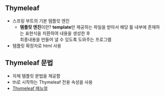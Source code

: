 ## Thymeleaf
* 스프링 부트의 기본 템플릿 엔진
	* **템플릿 엔진**이란? 
	**template**만 제공하는 파일을 받아서 해당 틀 내부에 존재하는 표현식을 치환하여 내용을 생성한 후<br> 최종내용을 만들어 낼 수 있도록 도와주는 프로그램
* 템플릿 확장자로 html 사용
	
## Thymeleaf 문법
* 자체 템플릿 문법을 제공함
* th로 시작하는 Thymeleaf 전용 속성을 사용
* [Thymeleaf 메뉴얼](https://www.thymeleaf.org/doc/tutorials/3.0/usingthymeleaf.html)
<!--stackedit_data:
eyJoaXN0b3J5IjpbMTg3MDA1MTQ3Nl19
-->
